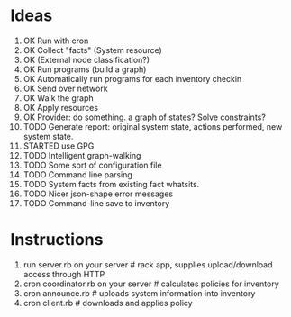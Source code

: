# Ideas
1. OK Run with cron
2. OK Collect "facts" (System resource)
3. OK (External node classification?)
4. OK Run programs (build a graph)
5. OK Automatically run programs for each inventory checkin
6. OK Send over network
7. OK Walk the graph
8. OK Apply resources
9. OK Provider: do something. a graph of states? Solve constraints?
10. TODO Generate report: original system state, actions performed, new system state.
11. STARTED use GPG
12. TODO Intelligent graph-walking
12. TODO Some sort of configuration file
13. TODO Command line parsing
14. TODO System facts from existing fact whatsits.
15. TODO Nicer json-shape error messages
16. TODO Command-line save to inventory

# Instructions
1. run server.rb on your server # rack app, supplies upload/download access through HTTP
2. cron coordinator.rb on your server # calculates policies for inventory
3. cron announce.rb # uploads system information into inventory
4. cron client.rb   # downloads and applies policy
